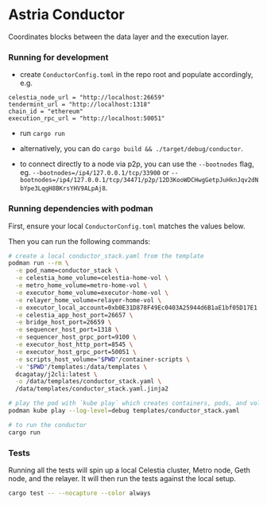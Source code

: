 # Astria Conductor

Coordinates blocks between the data layer and the execution layer.

### Running for development

* create `ConductorConfig.toml` in the repo root and populate accordingly, e.g.

```
celestia_node_url = "http://localhost:26659"
tendermint_url = "http://localhost:1318"
chain_id = "ethereum"
execution_rpc_url = "http://localhost:50051"
```

* run `cargo run`

* alternatively, you can do `cargo build && ./target/debug/conductor`.

* to connect directly to a node via p2p, you can use the `--bootnodes` flag, eg. `--bootnodes=/ip4/127.0.0.1/tcp/33900` or `--bootnodes=/ip4/127.0.0.1/tcp/34471/p2p/12D3KooWDCHwgGetpJuHknJqv2dNbYpe3LqgH8BKrsYHV9ALpAj8`.

### Running dependencies with podman

First, ensure your local `ConductorConfig.toml` matches the values below.

Then you can run the following commands:

```bash
# create a local conductor_stack.yaml from the template
podman run --rm \
  -e pod_name=conductor_stack \
  -e celestia_home_volume=celestia-home-vol \
  -e metro_home_volume=metro-home-vol \
  -e executor_home_volume=executor-home-vol \
  -e relayer_home_volume=relayer-home-vol \
  -e executor_local_account=0xb0E31D878F49Ec0403A25944d6B1aE1bf05D17E1 \
  -e celestia_app_host_port=26657 \
  -e bridge_host_port=26659 \
  -e sequencer_host_port=1318 \
  -e sequencer_host_grpc_port=9100 \
  -e executor_host_http_port=8545 \
  -e executor_host_grpc_port=50051 \
  -e scripts_host_volume="$PWD"/container-scripts \
  -v "$PWD"/templates:/data/templates \
  dcagatay/j2cli:latest \
  -o /data/templates/conductor_stack.yaml \
  /data/templates/conductor_stack.yaml.jinja2

# play the pod with `kube play` which creates containers, pods, and volumes
podman kube play --log-level=debug templates/conductor_stack.yaml

# to run the conductor
cargo run
```

### Tests

Running all the tests will spin up a local Celestia cluster, Metro node, Geth node, and the relayer.
It will then run the tests against the local setup.

```bash
cargo test -- --nocapture --color always
```
